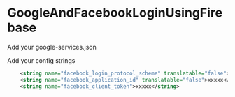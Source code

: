 # GoogleAndFacebookLoginUsingFirebase
 
Add your google-services.json

Add your config strings
```xml
    <string name="facebook_login_protocol_scheme" translatable="false">fbxxxxx</string>
    <string name="facebook_application_id" translatable="false">xxxxx</string>
    <string name="facebook_client_token">xxxxx</string>
```

